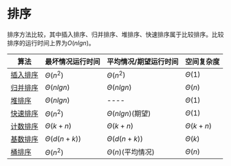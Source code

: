 # 排序

排序方法比较，其中插入排序、归并排序、堆排序、快速排序属于比较排序。比较排序的运行时间上界为$O(nlgn)$。

| 算法                    | 最坏情况运行时间   | 平均情况/期望运行时间 | 空间复杂度    |
| ----------------------- | ------------------ | --------------------- | ------------- |
| [插入排序](插入排序.md) | $\Theta(n^2)$      | $\Theta(n^2$)         | $\Theta(1)$   |
| [归并排序](归并排序.md) | $\Theta(nlgn)$     | $\Theta(nlgn)$        | $\Theta(n)$   |
| [堆排序](堆排序.md)     | $\Theta(nlgn)$     | ----                  | $\Theta(1)$   |
| [快速排序](快速排序.md) | $\Theta(n^2)$      | $\Theta(nlgn)$(期望)  | $\Theta(1)$   |
| [计数排序](计数排序.md) | $\Theta(k + n)$    | $\Theta(k + n)$       | $\Theta(k+n)$ |
| [基数排序](基数排序.md) | $\Theta(d(n + k))$ | $\Theta(d(n + k))$    | $\Theta(k)$   |
| [桶排序](桶排序.md)     | $\Theta(n^2)$      | $\Theta(n)$(平均情况) | $\Theta(n)$   |

